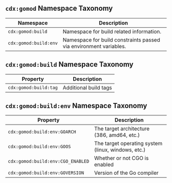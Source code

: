 ## `cdx:gomod` Namespace Taxonomy

| Namespace             | Description                                                       |
| --------------------- | ----------------------------------------------------------------- |
| `cdx:gomod:build`     | Namespace for build related information.                          |
| `cdx:gomod:build:env` | Namespace for build constraints passed via environment variables. |

## `cdx:gomod:build` Namespace Taxonomy

| Property              | Description           |
| --------------------- | --------------------- |
| `cdx:gomod:build:tag` | Additional build tags |

## `cdx:gomod:build:env` Namespace Taxonomy

| Property                          | Description                                        |
| --------------------------------- | -------------------------------------------------- |
| `cdx:gomod:build:env:GOARCH`      | The target architecture (386, amd64, etc.)         |
| `cdx:gomod:build:env:GOOS`        | The target operating system (linux, windows, etc.) |
| `cdx:gomod:build:env:CGO_ENABLED` | Whether or not CGO is enabled                      |
| `cdx:gomod:build:env:GOVERSION`   | Version of the Go compiler                         |
